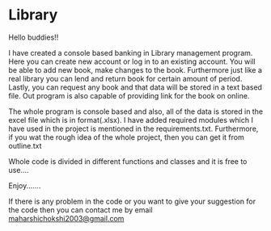 # Library
 
Hello buddies!!

I have created a console based banking in Library management program. Here you can create new account or log in to an existing account.
You will be able to add new book, make changes to the book. Furthermore just like a real library you can lend and return book for certain amount of period.
Lastly, you can request any book and that data will be stored in a text based file.
Out program is also capable of providing link for the book on online.

The whole program is console based and also, all of the data is stored in the excel file which is in format(.xlsx).
I have added required modules which I have used in the project is mentioned in the requirements.txt. Furthermore, if you wat the rough idea of the whole project, then you can get it from outline.txt

Whole code is divided in different functions and classes and it is free to use....

Enjoy.......

If there is any problem in the code or you want to give your suggestion for the code then you can contact me by email maharshichokshi2003@gmail.com
